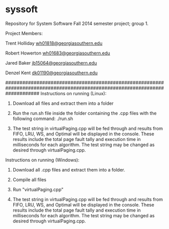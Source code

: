 syssoft
===========

Repository for System Software Fall 2014 semester project; group 1.

Project Members:

Trent Holliday  <wh01818@georgiasouthern.edu> 

Robert Howerton <wh01683@georgiasouthern.edu>

Jared Baker     <jb15064@georgiasouthern.edu>

Denzel Kent     <dk01190@georgiasouthern.edu>

############################################################################################################################
Instructions on running (Linux):

1) Download all files and extract them into a folder

2) Run the run.sh file inside the folder containing the .cpp files with the following command:
	./run.sh

3) The test string in virtualPaging.cpp will be fed through and results from FIFO, LRU, WS, and Optimal
will be displayed in the console. These results include the total page fault tally and execution time in
milliseconds for each algorithm. The test string may be changed as desired through virtualPaging.cpp.


Instructions on running (Windows):

1) Download all .cpp files and extract them into a folder.

2) Compile all files

3) Run "virtualPaging.cpp"

4) The test string in virtualPaging.cpp will be fed through and results from FIFO, LRU, WS, and Optimal
will be displayed in the console. These results include the total page fault tally and execution time in
milliseconds for each algorithm. The test string may be changed as desired through virtualPaging.cpp.


  
  
  
